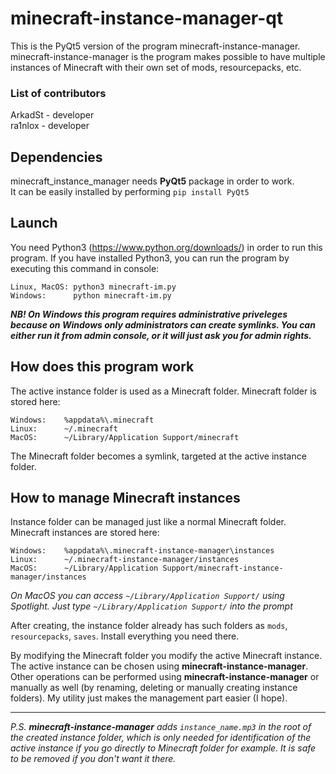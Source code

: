 # minecraft-instance-manager-qt

This is the PyQt5 version of the program minecraft-instance-manager.
minecraft-instance-manager is the program makes possible to have multiple instances of Minecraft with their own set of mods, resourcepacks, etc.

### List of contributors
ArkadSt - developer  
ra1nlox - developer

## Dependencies
minecraft_instance_manager needs **PyQt5** package in order to work.  
It can be easily installed by performing `pip install PyQt5`

## Launch
You need Python3 (https://www.python.org/downloads/) in order to run this program.
If you have installed Python3, you can run the program by executing this command in console:

```
Linux, MacOS: python3 minecraft-im.py
Windows:      python minecraft-im.py
```

***NB! On Windows this program requires administrative priveleges because on Windows only administrators can create symlinks. You can either run it from admin console, or it will just ask you for admin rights.***

## How does this program work

The active instance folder is used as a Minecraft folder.
Minecraft folder is stored here:

```
Windows:    %appdata%\.minecraft
Linux:      ~/.minecraft
MacOS:      ~/Library/Application Support/minecraft
```

The Minecraft folder becomes a symlink, targeted at the active instance folder.

## How to manage Minecraft instances
Instance folder can be managed just like a normal Minecraft folder.
Minecraft instances are stored here:

```
Windows:    %appdata%\.minecraft-instance-manager\instances
Linux:      ~/.minecraft-instance-manager/instances
MacOS:      ~/Library/Application Support/minecraft-instance-manager/instances
```
*On MacOS you can access `~/Library/Application Support/` using Spotlight. Just type `~/Library/Application Support/` into the prompt*

After creating, the instance folder already has such folders as `mods`, `resourcepacks`, `saves`.
Install everything you need there.

By modifying the Minecraft folder you modify the active Minecraft instance. The active instance can be chosen using **minecraft-instance-manager**. Other operations can be performed using **minecraft-instance-manager** or manually as well (by renaming, deleting or manually creating instance folders). My utility just makes the management part easier (I hope).

___
*P.S. **minecraft-instance-manager** adds `instance_name.mp3` in the root of the created instance folder, which is only needed for identification of the active instance if you go directly to Minecraft folder for example. It is safe to be removed if you don't want it there.*
